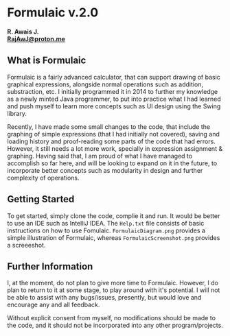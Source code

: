 # Formulaic v.2.0
**R. Awais J.**\
**RajAwJ@proton.me**


## What is Formulaic

Formulaic is a fairly advanced calculator, that can support drawing of basic graphical expressions, alongside normal operations such as addition, substraction, etc. I initially programmed it in 2014 to further my knowledge as a newly minted Java programmer, to put into practice what I had learned and push myself to learn more concepts such as UI design using the Swing library.

Recently, I have made some small changes to the code, that include the graphing of simple expressions (that I had initially not covered), saving and loading history and proof-reading some parts of the code that had errors. However, it still needs a lot more work, specially in expression assignment & graphing. Having said that, I am proud of what I have managed to accomplish so far here, and will be looking to expand on it in the future, to incorporate better concepts such as modularity in design and further complexity of operations.

## Getting Started

To get started, simply clone the code, complie it and run. It would be better to use an IDE such as IntelliJ IDEA. The `Help.txt` file consists of basic instructions on how to use Fomulaic. `FormulaicDiagram.png` provides a simple illustration of Formulaic, whereas `FormulaicScreenshot.png` provides a screeeshot.

## Further Information

I, at the moment, do not plan to give more time to Formulaic. However, I do plan to return to it at some stage, to play around with it's potential. I will not be able to assist with any bugs/issues, presently, but would love and encourage any and all feedback.

Without explicit consent from myself, no modifications should be made to the code, and it should not be incorporated into any other program/projects.
